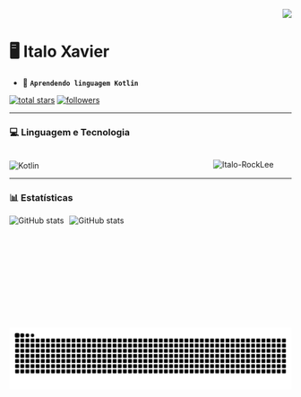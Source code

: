 <img align="right" src="https://komarev.com/ghpvc/?username=ItaloXavierDS&color=1155ba"><br>
# 🖥️ Italo Xavier

- 🌱 **`Aprendendo linguagem Kotlin`**

 <p align="left">
      <a href="https://github.com/ItaloXavierDS?tab=repositories&sort=stargazers">
         <img alt="total stars" title="Total stars on GitHub" src="https://custom-icon-badges.demolab.com/github/stars/ItaloXavierDS?color=55960c&style=for-the-badge&labelColor=488207&logo=star"/></a>
     <a href="https://github.com/ItaloXavierDS?tab=followers">
         <img alt="followers" title="Follow me on Github" src="https://custom-icon-badges.demolab.com/github/followers/ItaloXavierDS?color=236ad3&labelColor=1155ba&style=for-the-badge&logo=github&label=Follow&logoColor=white"/></a>
   </p>
   
   ---

### 💻 Linguagem e Tecnologia

<div style= "display: inline_block"><br>
<img align="center" alt="Kotlin" width="30px" style="padding-right:10px;" src="https://cdn.jsdelivr.net/gh/devicons/devicon@latest/icons/kotlin/kotlin-original.svg" />
<img align="right" alt="Italo-RockLee" width="140px" src="https://media1.giphy.com/media/v1.Y2lkPTc5MGI3NjExZTExbThtczhxc3NyOXlsajd3Zng1Njl1bW14OWpsOWZtczUzODlxMiZlcD12MV9pbnRlcm5hbF9naWZfYnlfaWQmY3Q9Zw/5edWdLDtBlZr9YRYwM/giphy.gif" />
 </div>

  ---

### 📊 Estatísticas 

 <img
  align="left"
  alt="GitHub stats"
  height="200"
  style="padding-right: 10px;"
  src="https://github-readme-stats.vercel.app/api?username=ItaloXavierDS&show_icons=true&theme=tokyonight&incluide_all_commides=true&locale=pt-br"
/>
<img
  align="left"
  alt="GitHub stats"
  height="200"
  style="padding-right: 10px;"
  src="https://github-readme-stats.vercel.app/api/top-langs/?username=ItaloXavierDS&theme=tokyonight&layout=compact&locale=pt-br"
/>

<div align-"center">
 
![snake gif](https://github.com/ItaloXavierDS/ItaloXavierDS/blob/output/github-contribution-grid-snake.svg)
</div>

